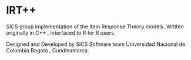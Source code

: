 IRT++
====

SICS group implementation of the Item Response Theory models.
Written originally in C++ , interfaced to R for R users.


Designed and Developed by SICS Software team
Universidad Nacional de Colombia 
Bogota , Cundinamarca.
